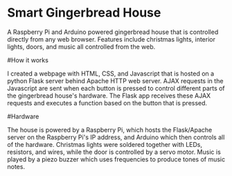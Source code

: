# Smart Gingerbread House
A Raspberry Pi and Arduino powered gingerbread house that is controlled directly from any web browser. Features include christmas lights, interior lights, doors, and music all controlled from the web. 

#How it works

I created a webpage with HTML, CSS, and Javascript that is hosted on a python Flask server behind Apache HTTP web server. AJAX requests in the Javascript are sent when each button is pressed to control different parts of the gingerbread house's hardware. The Flask app receives these AJAX requests and executes a function based on the button that is pressed. 

#Hardware

The house is powered by a Raspberry Pi, which hosts the Flask/Apache server on the Raspberry Pi's IP address, and Arduino which then controls all of the hardware. Christmas lights were soldered together with LEDs, resistors, and wires, while the door is controlled by a servo motor. Music is played by a piezo buzzer which uses frequencies to produce tones of music notes. 

